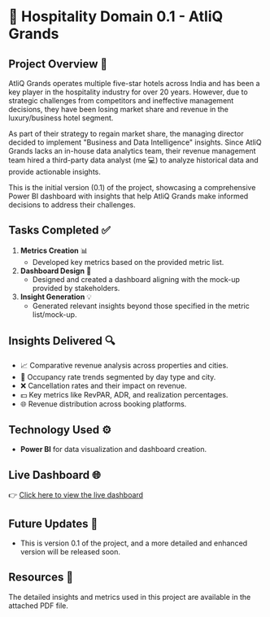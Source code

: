 # 🌟 Hospitality Domain 0.1 - AtliQ Grands

## Project Overview 🏨  
AtliQ Grands operates multiple five-star hotels across India and has been a key player in the hospitality industry for over 20 years. However, due to strategic challenges from competitors and ineffective management decisions, they have been losing market share and revenue in the luxury/business hotel segment.  

As part of their strategy to regain market share, the managing director decided to implement "Business and Data Intelligence" insights. Since AtliQ Grands lacks an in-house data analytics team, their revenue management team hired a third-party data analyst (me 💻) to analyze historical data and provide actionable insights.  

This is the initial version (0.1) of the project, showcasing a comprehensive Power BI dashboard with insights that help AtliQ Grands make informed decisions to address their challenges.  

## Tasks Completed ✅  
1. **Metrics Creation** 📊  
   - Developed key metrics based on the provided metric list.  
2. **Dashboard Design** 🎨  
   - Designed and created a dashboard aligning with the mock-up provided by stakeholders.  
3. **Insight Generation** 💡  
   - Generated relevant insights beyond those specified in the metric list/mock-up.  

## Insights Delivered 🔍  
- 📈 Comparative revenue analysis across properties and cities.  
- 🛌 Occupancy rate trends segmented by day type and city.  
- ❌ Cancellation rates and their impact on revenue.  
- 💵 Key metrics like RevPAR, ADR, and realization percentages.  
- 🌐 Revenue distribution across booking platforms.  

## Technology Used ⚙️  
- **Power BI** for data visualization and dashboard creation.  

## Live Dashboard 🌐  
👉 [Click here to view the live dashboard](#)  

## Future Updates 🚀  
- This is version 0.1 of the project, and a more detailed and enhanced version will be released soon.  

## Resources 📄  
The detailed insights and metrics used in this project are available in the attached PDF file.  
